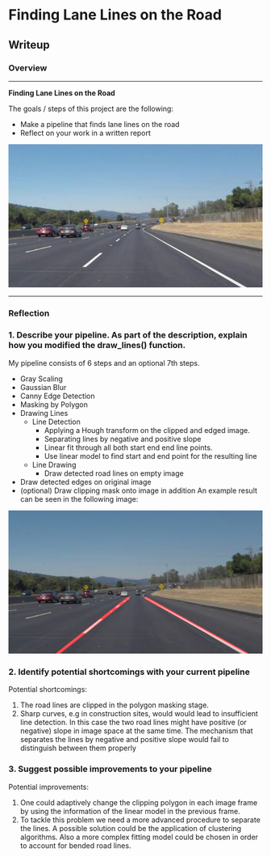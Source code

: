 # **Finding Lane Lines on the Road** 

## Writeup

### Overview

---

**Finding Lane Lines on the Road**

The goals / steps of this project are the following:
* Make a pipeline that finds lane lines on the road
* Reflect on your work in a written report


[//]: # (Image References)

![alt text](test_images/solidWhiteCurve.jpg "Original Image") 

---

### Reflection

### 1. Describe your pipeline. As part of the description, explain how you modified the draw_lines() function.

My pipeline consists of 6 steps and an optional 7th steps. 

* Gray Scaling
* Gaussian Blur
* Canny Edge Detection
* Masking by Polygon
* Drawing Lines 
  - Line Detection 
    - Applying a Hough transform on the clipped and edged image.
    - Separating lines by negative and positive slope
    - Linear fit through all both start end end line points.
    - Use linear model to find start and end point for the resulting line  
  - Line Drawing
    - Draw detected road lines on empty image
* Draw detected edges on original image
* (optional) Draw clipping mask onto image in addition
An example result can be seen in the following image:

![alt text](test_images_output/solidWhiteCurve.jpg "Lane Lines on the Road") 


### 2. Identify potential shortcomings with your current pipeline

Potential shortcomings:
1. The road lines are clipped in the polygon masking stage. 
2. Sharp curves, e.g in construction sites, would would lead to insufficient line detection. In this case the two road lines might have positive (or negative) slope in image space at the same time. The mechanism that separates the lines by negative and positive slope would fail to distinguish between them properly  



### 3. Suggest possible improvements to your pipeline

Potential improvements:
1. One could adaptively change the clipping polygon in each image frame by using the information of the linear model in the previous frame.
2. To tackle this problem we need a more advanced procedure to separate the lines. A possible solution could be the application of clustering algorithms. Also a more complex fitting model could be chosen in order to account for bended road lines.
